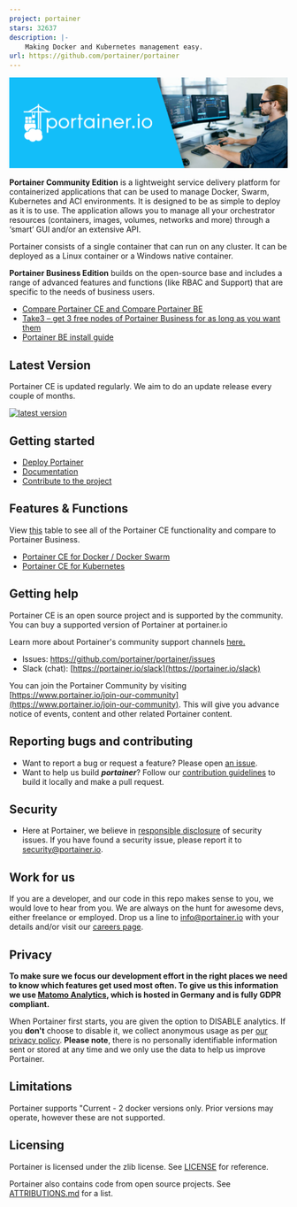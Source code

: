 ```yaml
---
project: portainer
stars: 32637
description: |-
    Making Docker and Kubernetes management easy.
url: https://github.com/portainer/portainer
---
```


<p align="center">
  <img title="portainer" src='https://github.com/portainer/portainer/blob/develop/app/assets/images/portainer-github-banner.png?raw=true' />
</p>

**Portainer Community Edition** is a lightweight service delivery platform for containerized applications that can be used to manage Docker, Swarm, Kubernetes and ACI environments. It is designed to be as simple to deploy as it is to use. The application allows you to manage all your orchestrator resources (containers, images, volumes, networks and more) through a ‘smart’ GUI and/or an extensive API.

Portainer consists of a single container that can run on any cluster. It can be deployed as a Linux container or a Windows native container.

**Portainer Business Edition** builds on the open-source base and includes a range of advanced features and functions (like RBAC and Support) that are specific to the needs of business users.

- [Compare Portainer CE and Compare Portainer BE](https://portainer.io/products)
- [Take3 – get 3 free nodes of Portainer Business for as long as you want them](https://www.portainer.io/take-3)
- [Portainer BE install guide](https://install.portainer.io)

## Latest Version

Portainer CE is updated regularly. We aim to do an update release every couple of months.

[![latest version](https://img.shields.io/github/v/release/portainer/portainer?color=%2344cc11&label=Latest%20release&style=for-the-badge)](https://github.com/portainer/portainer/releases/latest)

## Getting started

- [Deploy Portainer](https://docs.portainer.io/start/install)
- [Documentation](https://docs.portainer.io)
- [Contribute to the project](https://docs.portainer.io/contribute/contribute)

## Features & Functions

View [this](https://www.portainer.io/products) table to see all of the Portainer CE functionality and compare to Portainer Business.

- [Portainer CE for Docker / Docker Swarm](https://www.portainer.io/solutions/docker)
- [Portainer CE for Kubernetes](https://www.portainer.io/solutions/kubernetes-ui)

## Getting help

Portainer CE is an open source project and is supported by the community. You can buy a supported version of Portainer at portainer.io

Learn more about Portainer's community support channels [here.](https://www.portainer.io/get-support-for-portainer)

- Issues: https://github.com/portainer/portainer/issues
- Slack (chat): [https://portainer.io/slack](https://portainer.io/slack)

You can join the Portainer Community by visiting [https://www.portainer.io/join-our-community](https://www.portainer.io/join-our-community). This will give you advance notice of events, content and other related Portainer content.

## Reporting bugs and contributing

- Want to report a bug or request a feature? Please open [an issue](https://github.com/portainer/portainer/issues/new).
- Want to help us build **_portainer_**? Follow our [contribution guidelines](https://docs.portainer.io/contribute/contribute) to build it locally and make a pull request.

## Security

- Here at Portainer, we believe in [responsible disclosure](https://en.wikipedia.org/wiki/Responsible_disclosure) of security issues. If you have found a security issue, please report it to <security@portainer.io>.

## Work for us

If you are a developer, and our code in this repo makes sense to you, we would love to hear from you. We are always on the hunt for awesome devs, either freelance or employed. Drop us a line to info@portainer.io with your details and/or visit our [careers page](https://portainer.io/careers).

## Privacy

**To make sure we focus our development effort in the right places we need to know which features get used most often. To give us this information we use [Matomo Analytics](https://matomo.org/), which is hosted in Germany and is fully GDPR compliant.**

When Portainer first starts, you are given the option to DISABLE analytics. If you **don't** choose to disable it, we collect anonymous usage as per [our privacy policy](https://www.portainer.io/privacy-policy). **Please note**, there is no personally identifiable information sent or stored at any time and we only use the data to help us improve Portainer.

## Limitations

Portainer supports "Current - 2 docker versions only. Prior versions may operate, however these are not supported.

## Licensing

Portainer is licensed under the zlib license. See [LICENSE](./LICENSE) for reference.

Portainer also contains code from open source projects. See [ATTRIBUTIONS.md](./ATTRIBUTIONS.md) for a list.

